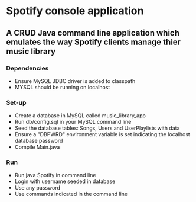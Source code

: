# Spotify console application
## A CRUD Java command line application which emulates the way Spotify clients manage thier music library

### Dependencies
- Ensure MySQL JDBC driver is added to classpath
- MYSQL should be running on localhost

### Set-up
- Create a database in MySQL called music_library_app
- Run db/config.sql in your MySQL command line
- Seed the database tables: Songs, Users and UserPlaylists with data
- Ensure a "DBPWRD" environment variable is set indicating the localhost database password
- Compile Main.java

### Run
- Run java Spotify in command line
- Login with username seeded in database
- Use any password
- Use commands indicated in the command line
